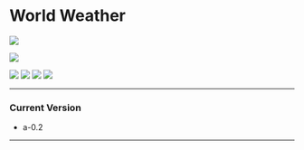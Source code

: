 # World Weather

![](https://cdn-icons-png.flaticon.com/256/2108/2108351.png)

![](https://cdn-icons-png.flaticon.com/128/429/429886.png)

![](https://img.shields.io/github/stars/fedetomassini/world-weather) ![](https://img.shields.io/github/forks/fedetomassini/world-weather) ![](https://img.shields.io/github/release/fedetomassini/world-weather) ![](https://img.shields.io/github/issues/fedetomassini/world-weather) 

---

### Current Version
+ a-0.2

---

